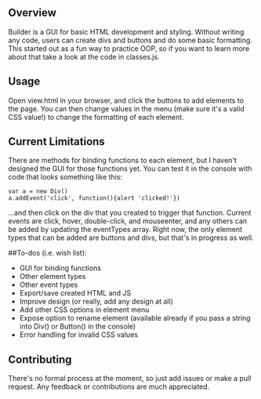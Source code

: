 
## Overview

Builder is a GUI for basic HTML development and styling.  Without writing any code, users can create divs and buttons and do some basic formatting.  This started out as a fun way to practice OOP, so if you want to learn more about that take a look at the code in classes.js.

## Usage

Open view.html in your browser, and click the buttons to add elements to the page.  You can then change values in the menu (make sure it's a valid CSS value!) to change the formatting of each element.

## Current Limitations

There are methods for binding functions to each element, but I haven't designed the GUI for those functions yet.  You can test it in the console with code that looks something like this:

	var a = new Div()
	a.addEvent('click', function(){alert 'clicked!'})

...and then click on the div that you created to trigger that function.  Current events are click, hover, double-click, and mouseenter, and any others can be added by updating the eventTypes array.  Right now, the only element types that can be added are buttons and divs, but that's in progress as well.

##To-dos (i.e. wish list):

* GUI for binding functions
* Other element types
* Other event types
* Export/save created HTML and JS
* Improve design (or really, add any design at all)
* Add other CSS options in element menu
* Expose option to rename element (available already if you pass a string into Div() or Button() in the console)
* Error handling for invalid CSS values

## Contributing

There's no formal process at the moment, so just add issues or make a pull request.  Any feedback or contributions are much appreciated.  
